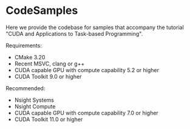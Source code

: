 # CodeSamples

Here we provide the codebase for samples that accompany the tutorial "CUDA and Applications to Task-based Programming". 

Requirements:

* CMake 3.20
* Recent MSVC, clang or g++
* CUDA capable GPU with compute capability 5.2 or higher
* CUDA Toolkit 9.0 or higher

Recommended:

* Nsight Systems
* Nsight Compute
* CUDA capable GPU with compute capability 7.0 or higher
* CUDA Toolkit 11.0 or higher